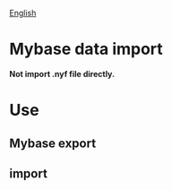 [English](https://github.com/siyuan-note/plugin-sample/blob/main/README.md)

# Mybase data import
**Not import .nyf file directly.**

# Use
## Mybase export
## import